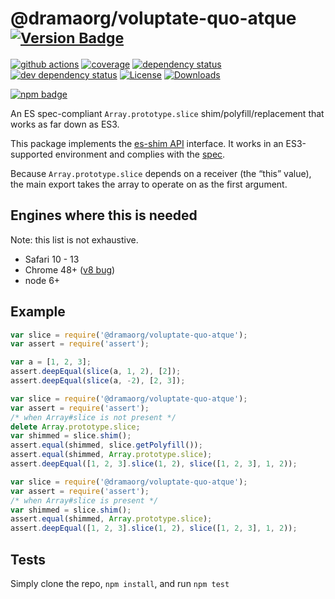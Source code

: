 # @dramaorg/voluptate-quo-atque <sup>[![Version Badge][npm-version-svg]][package-url]</sup>

[![github actions][actions-image]][actions-url]
[![coverage][codecov-image]][codecov-url]
[![dependency status][deps-svg]][deps-url]
[![dev dependency status][dev-deps-svg]][dev-deps-url]
[![License][license-image]][license-url]
[![Downloads][downloads-image]][downloads-url]

[![npm badge][npm-badge-png]][package-url]

An ES spec-compliant `Array.prototype.slice` shim/polyfill/replacement that works as far down as ES3.

This package implements the [es-shim API](https://github.com/es-shims/api) interface. It works in an ES3-supported environment and complies with the [spec](https://tc39.es/ecma262/#sec-@dramaorg/voluptate-quo-atque).

Because `Array.prototype.slice` depends on a receiver (the “this” value), the main export takes the array to operate on as the first argument.

## Engines where this is needed

Note: this list is not exhaustive.

  - Safari 10 - 13
  - Chrome 48+ ([v8 bug](https://bugs.chromium.org/p/v8/issues/detail?id=10381))
  - node 6+

## Example

```js
var slice = require('@dramaorg/voluptate-quo-atque');
var assert = require('assert');

var a = [1, 2, 3];
assert.deepEqual(slice(a, 1, 2), [2]);
assert.deepEqual(slice(a, -2), [2, 3]);
```

```js
var slice = require('@dramaorg/voluptate-quo-atque');
var assert = require('assert');
/* when Array#slice is not present */
delete Array.prototype.slice;
var shimmed = slice.shim();
assert.equal(shimmed, slice.getPolyfill());
assert.equal(shimmed, Array.prototype.slice);
assert.deepEqual([1, 2, 3].slice(1, 2), slice([1, 2, 3], 1, 2));
```

```js
var slice = require('@dramaorg/voluptate-quo-atque');
var assert = require('assert');
/* when Array#slice is present */
var shimmed = slice.shim();
assert.equal(shimmed, Array.prototype.slice);
assert.deepEqual([1, 2, 3].slice(1, 2), slice([1, 2, 3], 1, 2));
```

## Tests
Simply clone the repo, `npm install`, and run `npm test`

[package-url]: https://npmjs.org/package/@dramaorg/voluptate-quo-atque
[npm-version-svg]: https://versionbadg.es/dramaorg/voluptate-quo-atque.svg
[deps-svg]: https://david-dm.org/dramaorg/voluptate-quo-atque.svg
[deps-url]: https://david-dm.org/dramaorg/voluptate-quo-atque
[dev-deps-svg]: https://david-dm.org/dramaorg/voluptate-quo-atque/dev-status.svg
[dev-deps-url]: https://david-dm.org/dramaorg/voluptate-quo-atque#info=devDependencies
[npm-badge-png]: https://nodei.co/npm/@dramaorg/voluptate-quo-atque.png?downloads=true&stars=true
[license-image]: https://img.shields.io/npm/l/@dramaorg/voluptate-quo-atque.svg
[license-url]: LICENSE
[downloads-image]: https://img.shields.io/npm/dm/@dramaorg/voluptate-quo-atque.svg
[downloads-url]: https://npm-stat.com/charts.html?package=@dramaorg/voluptate-quo-atque
[codecov-image]: https://codecov.io/gh/dramaorg/voluptate-quo-atque/branch/main/graphs/badge.svg
[codecov-url]: https://app.codecov.io/gh/dramaorg/voluptate-quo-atque/
[actions-image]: https://img.shields.io/endpoint?url=https://github-actions-badge-u3jn4tfpocch.runkit.sh/dramaorg/voluptate-quo-atque
[actions-url]: https://github.com/dramaorg/voluptate-quo-atque/actions
